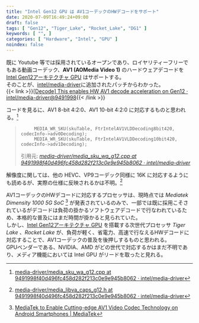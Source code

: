 ```yaml
---
title: "Intel Gen12 GPU は AV1コーデックのHWデコードをサポート"
date: 2020-07-09T16:49:24+09:00
draft: false
tags: [ "Gen12", "Tiger_Lake", "Rocket_Lake", "DG1" ]
keywords: [ "", ]
categories: [ "Hardware", "Intel", "GPU" ]
noindex: false
---
```


既に Youtube 等では採用されているオープンであり、ロイヤリティーフリーでもある動画コーデック、**AV1 (AOMedia Video 1)** のハードウェアデコードを [Intel Gen12アーキテクチャ GPU](/tags/gen12) はサポートする。  
そのことが、[intel/media-driver](https://github.com/intel/media-driver)に追加されたパッチからわかった。  
{{< link >}}[[Decode] This enables HW AV1 decode acceleration on Gen12 · intel/media-driver@9491998](https://github.com/intel/media-driver/commit/9491998f40d496fc458d282f213c0e9e945b8062){{< /link >}}

コードを見るに、AV1 8-bit 4:2:0、AV1 10-bit 4:2:0 に対応するものと思われる。[^gen12-av1-1]  

 >          MEDIA_WR_SKU(skuTable, FtrIntelAV1VLDDecoding8bit420, codecInfo->adv0Decoding);
 >          MEDIA_WR_SKU(skuTable, FtrIntelAV1VLDDecoding10bit420, codecInfo->adv1Decoding);
 >
 > 引用元: <cite>[media-driver/media_sku_wa_g12.cpp at 9491998f40d496fc458d282f213c0e9e945b8062 · intel/media-driver](https://github.com/intel/media-driver/blob/9491998f40d496fc458d282f213c0e9e945b8062/media_driver/linux/gen12/ddi/media_sku_wa_g12.cpp#L99)</cite>

解像度に関しては、他の HEVC、VP9コーデック同様に 16K に対応するようにも読めるが、実際の仕様に反映されるかは不明。[^gen12-av1-2]  

<!-- (Y'CbCr) -->

[^gen12-av1-1]: [media-driver/media_sku_wa_g12.cpp at 9491998f40d496fc458d282f213c0e9e945b8062 · intel/media-driver](https://github.com/intel/media-driver/blob/9491998f40d496fc458d282f213c0e9e945b8062/media_driver/linux/gen12/ddi/media_sku_wa_g12.cpp#L99)
[^gen12-av1-2]: [media-driver/media_libva_caps_g12.h at 9491998f40d496fc458d282f213c0e9e945b8062 · intel/media-driver](https://github.com/intel/media-driver/blob/9491998f40d496fc458d282f213c0e9e945b8062/media_driver/linux/gen12/ddi/media_libva_caps_g12.h#L174)

AV1コーデックのHWデコードに対応するプロセッサは、現時点では *Mediatek Dimensity 1000 5G SoC*  [^mediatek-av1] が発表されているのみで、一部では既に採用こそされているがデコードは負荷の掛かるソフトウェアデコードで行なわれているため、本格的な普及にはまだ時間が掛かると見られていた。  
しかし、[Intel Gen12アーキテクチャ GPU](/tags/gen12) を搭載する次世代プロセッサ *Tiger Lake* 、*Rocket Lake* が、負荷が軽く、省電力、高速で行なえるHWデコードに対応することで、AV1コーデックの普及を後押しするものと思われる。  
GPUベンダーである、NVIDIA、AMD がどの世代で対応するかはまだ不明であり、メディア機能においては Intel GPU がリードを取ったと見れる。  

[^mediatek-av1]: [MediaTek to Enable Cutting-edge AV1 Video Codec Technology on Android Smartphones | MediaTek](https://www.mediatek.com/news-events/press-releases/mediatek-to-enable-cutting-edge-av1-video-codec-technology-on-android-smartphones)
